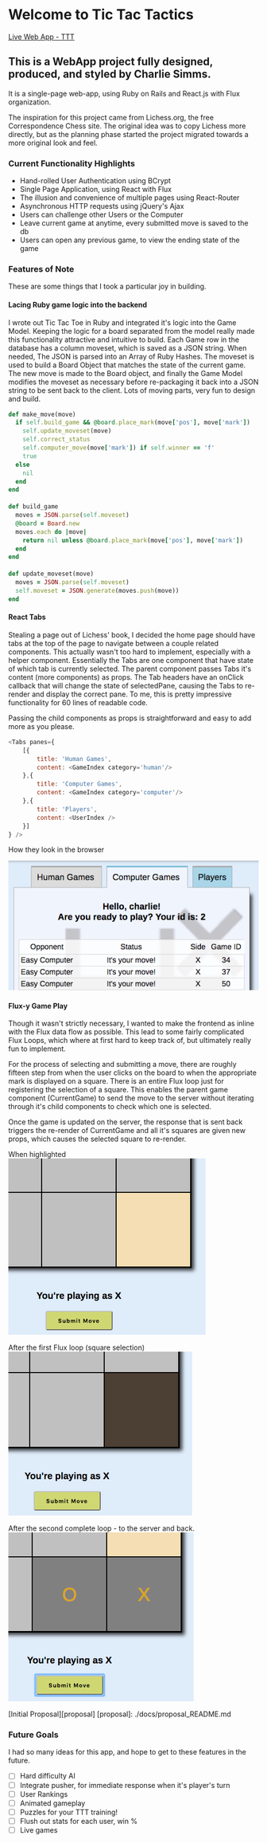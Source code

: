 # Welcome to Tic Tac Tactics

[Live Web App - TTT][heroku]

[heroku]: https://tic-tac-tactics.herokuapp.com/#/

## This is a WebApp project fully designed, produced, and styled by Charlie Simms.
It is a single-page web-app, using Ruby on Rails and React.js with Flux organization.

The inspiration for this project came from Lichess.org, the free Correspondence Chess site. The original idea was to copy Lichess more directly, but as the planning phase started the project migrated towards a more original look and feel.

### Current Functionality Highlights

- Hand-rolled User Authentication using BCrypt
- Single Page Application, using React with Flux
- The illusion and convenience of multiple pages using React-Router
- Asynchronous HTTP requests using jQuery's Ajax
- Users can challenge other Users or the Computer
- Leave current game at anytime, every submitted move is saved to the db
- Users can open any previous game, to view the ending state of the game

### Features of Note

These are some things that I took a particular joy in building.

#### Lacing Ruby game logic into the backend

I wrote out Tic Tac Toe in Ruby and integrated it's logic into the Game Model. Keeping the logic for a board separated from the model really made this functionality attractive and intuitive to build. Each Game row in the database has a column moveset, which is saved as a JSON string. When needed, The JSON is parsed into an Array of Ruby Hashes. The moveset is used to build a Board Object that matches the state of the current game. The new move is made to the Board object, and finally the Game Model modifies the moveset as necessary before re-packaging it back into a JSON string to be sent back to the client. Lots of moving parts, very fun to design and build.

```ruby
def make_move(move)
  if self.build_game && @board.place_mark(move['pos'], move['mark'])
    self.update_moveset(move)
    self.correct_status
    self.computer_move(move['mark']) if self.winner == 'f'
    true
  else
    nil
  end
end

def build_game
  moves = JSON.parse(self.moveset)
  @board = Board.new
  moves.each do |move|
    return nil unless @board.place_mark(move['pos'], move['mark'])
  end
end

def update_moveset(move)
  moves = JSON.parse(self.moveset)
  self.moveset = JSON.generate(moves.push(move))
end
```

#### React Tabs

Stealing a page out of Lichess' book, I decided the home page should have tabs at the top of the page to navigate between a couple related components. This actually wasn't too hard to implement, especially with a helper component. Essentially the Tabs are one component that have state of which tab is currently selected. The parent component passes Tabs it's content (more components) as props. The Tab headers have an onClick callback that will change the state of selectedPane, causing the Tabs to re-render and display the correct pane. To me, this is pretty impressive functionality for 60 lines of readable code.

Passing the child components as props is straightforward and easy to add more as you please.

```javascript
<Tabs panes={
    [{
        title: 'Human Games',
        content: <GameIndex category='human'/>
    },{
        title: 'Computer Games',
        content: <GameIndex category='computer'/>
    },{
        title: 'Players',
        content: <UserIndex />
    }]
} />
```

How they look in the browser

![tabs](https://github.com/cssimms/tictactactics/blob/master/docs/tabs_screen.png)

#### Flux-y Game Play

Though it wasn't strictly necessary, I wanted to make the frontend as inline with the Flux data flow as possible. This lead to some fairly complicated Flux Loops, which where at first hard to keep track of, but ultimately really fun to implement.

For the process of selecting and submitting a move, there are roughly fifteen step from when the user clicks on the board to when the appropriate mark is displayed on a square. There is an entire Flux loop just for registering the selection of a square. This enables the parent game component (CurrentGame) to send the move to the server without iterating through it's child components to check which one is selected.

Once the game is updated on the server, the response that is sent back triggers the re-render of CurrentGame and all it's squares are given new props, which causes the selected square to re-render.

When highlighted
![highlighted](https://github.com/cssimms/tictactactics/blob/master/docs/highlighted.png)

After the first Flux loop (square selection)
![selected](https://github.com/cssimms/tictactactics/blob/master/docs/selected.png)

After the second complete loop - to the server and back.
![filled](https://github.com/cssimms/tictactactics/blob/master/docs/filled.png)

[Initial Proposal][proposal]
[proposal]: ./docs/proposal_README.md


### Future Goals
I had so many ideas for this app, and hope to get to these features in the future.

- [ ] Hard difficulty AI
- [ ] Integrate pusher, for immediate response when it's player's turn
- [ ] User Rankings
- [ ] Animated gameplay
- [ ] Puzzles for your TTT training!
- [ ] Flush out stats for each user, win %
- [ ] Live games
